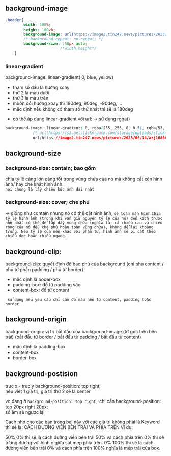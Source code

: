 ## background-image
```css
.header{
        width: 100%;
        height: 100vh;
        background-image: url(https://image2.tin247.news/pictures/2023/06/14/azj1686688230.jpg);
        /* background-repeat: no-repeat; */
        background-size: 250px auto;
                        /*width height*/
    }
```

### linear-gradient

background-image: linear-gradient( 0, blue, yellow)  
- tham số đầu là hướng xoay
- thứ 2 là màu dưới
- thứ 3 là màu trên
- muốn đổi hướng xoay thì 180deg, 90deg, -90deg, ...
- mặc định nếu không có tham số thứ nhất thì sẽ là 180deg

* có thể áp dụng linear-gradient với url: -> sử dụng rgba()
```css
background-image: linear-gradient( 0, rgba(255, 255, 0, 0.5), rgba(53, 77, 211, 0.54)),
            /* url(https://s3.getstickerpack.com/storage/uploads/sticker-pack/han-hyo-joo/sticker_10.png?aef76da60ed39ce78a5224e6f0ba9fc0&d=200x200) , */
            url(https://image2.tin247.news/pictures/2023/06/14/azj1686688230.jpg);
``` 

## background-size
### background-size: contain; bao gồm
chia tỷ lệ càng lớn càng tốt trong vùng chứa của nó mà không cắt xén hình ảnh/ hay che khất hình ảnh.  
`nói chung là lấy chiều bức ảnh dài nhất` 
### background-size: cover; che phủ
-> giống như contain nhưng nó có thể cắt hình ảnh, `sẽ toàn màn hình`
`
Chia tỷ lệ hình ảnh (trong khi vẫn giữ nguyên tỷ lệ của nó) đến kích thước nhỏ nhất có thể để lấp đầy vùng chứa (nghĩa là: cả chiều cao và chiều rộng của nó đều che phủ hoàn toàn vùng chứa), không để lại khoảng trống. Nếu tỷ lệ của nền khác với phần tử, hình ảnh sẽ bị cắt theo chiều dọc hoặc chiều ngang.
`

## background-clip:

background-clip: quyết định độ bao phủ của background (chỉ phủ content / phủ từ phần padding / phủ từ border)

- mặc định là boder-box
- padding-box: đổ từ padding vào
- content-box: đổ từ content

` sử dụng nếu yêu cầu chỉ cần đổ màu nền từ content, padding hoặc border`

## background-origin
backgound-origin: vị trí bắt đầu của background-image (từ góc trên bên trái) (bắt đầu từ border / bắt đầu từ padding / bắt đầu từ content)  
- mặc định là padding-box
- content-box
- border-box

## background-postision
truc x - truc y
background-position: top right;  
nếu viết 1 giá trị, giá trị thứ 2 sẽ là center

vd đang ở `background-position: top right;` 
chỉ cần background-position: top 20px right 20px;  
số âm sẽ ngược lại

Cách nhớ cho các bạn trong bài này với các giá trị không phải là Keyword thì sẽ là: CÁCH ĐƯỜNG VIỀN BÊN TRÁI VÀ PHÍA TRÊN Ví dụ:

50% 0% thì sẽ là cách đường viền bên trái 50% và cách phía trên 0% thì sẽ tương đương với hình ở giữa sát mép phía trên.
0% 100% thì sẽ là cách đường viền bên trái 0% và cách phía trên 100% nghĩa là mép trái của box.